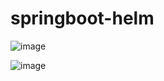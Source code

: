 # springboot-helm

![image](https://user-images.githubusercontent.com/54719289/116109764-00ecbd00-a6ad-11eb-9252-4833a147812d.png)

![image](https://user-images.githubusercontent.com/54719289/116110544-b1f35780-a6ad-11eb-94d6-cb5e349f02a4.png)

